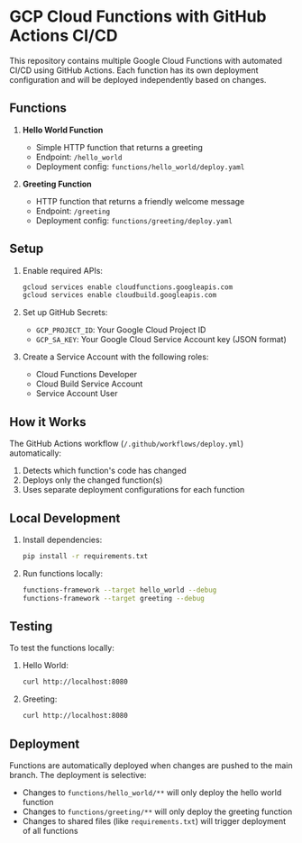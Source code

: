 # GCP Cloud Functions with GitHub Actions CI/CD

This repository contains multiple Google Cloud Functions with automated CI/CD using GitHub Actions. Each function has its own deployment configuration and will be deployed independently based on changes.

## Functions

1. **Hello World Function**
   - Simple HTTP function that returns a greeting
   - Endpoint: `/hello_world`
   - Deployment config: `functions/hello_world/deploy.yaml`

2. **Greeting Function**
   - HTTP function that returns a friendly welcome message
   - Endpoint: `/greeting`
   - Deployment config: `functions/greeting/deploy.yaml`

## Setup

1. Enable required APIs:
   ```bash
   gcloud services enable cloudfunctions.googleapis.com
   gcloud services enable cloudbuild.googleapis.com
   ```

2. Set up GitHub Secrets:
   - `GCP_PROJECT_ID`: Your Google Cloud Project ID
   - `GCP_SA_KEY`: Your Google Cloud Service Account key (JSON format)

3. Create a Service Account with the following roles:
   - Cloud Functions Developer
   - Cloud Build Service Account
   - Service Account User

## How it Works

The GitHub Actions workflow (`/.github/workflows/deploy.yml`) automatically:
1. Detects which function's code has changed
2. Deploys only the changed function(s)
3. Uses separate deployment configurations for each function

## Local Development

1. Install dependencies:
   ```bash
   pip install -r requirements.txt
   ```

2. Run functions locally:
   ```bash
   functions-framework --target hello_world --debug
   functions-framework --target greeting --debug
   ```

## Testing

To test the functions locally:

1. Hello World:
   ```bash
   curl http://localhost:8080
   ```

2. Greeting:
   ```bash
   curl http://localhost:8080
   ```

## Deployment

Functions are automatically deployed when changes are pushed to the main branch. The deployment is selective:
- Changes to `functions/hello_world/**` will only deploy the hello world function
- Changes to `functions/greeting/**` will only deploy the greeting function
- Changes to shared files (like `requirements.txt`) will trigger deployment of all functions 